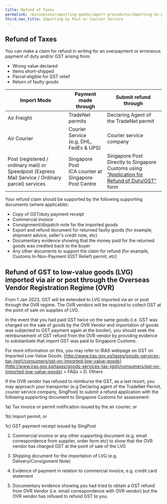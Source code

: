 ```yaml
---
title: Refund of Taxes
permalink: /businesses/importing-goods/import-procedures/importing-by-post-or-courier-service/refund-of-taxes/
third_nav_title: Importing by Post or Courier Service
---
```

## Refund of Taxes

You can make a claim for refund in writing for an overpayment or erroneous payment of duty and/or GST arising from:

-   Wrong value declared
-   Items short-shipped
-   Parcel eligible for GST relief
-   Return of faulty goods

| **Import Mode**  |  **Payment made through** |  **Submit refund through** |
|---|---|---|
| Air Freight  | TradeNet permits  |  Declaring Agent of the TradeNet permit |
| Air Courier  |  Courier Service <br> (e.g. DHL, FedEx & UPS) |  Courier service company |
|  Post (registered / ordinary mail) or Speedpost (Express Mail Service / Ordinary parcel) services | Singapore Post <br> ICA counter at Singapore Post Centre  |  Singapore Post <br> Directly to Singapore Customs using [“Application for Refund of Duty/GST”](/files/businesses/application-for-refund-of-duty-or-gst-form-5nov2018.doc) form |

Your refund claim should be supported by the following supporting documents (where applicable):

-   Copy of GST/duty payment receipt
-   Commercial invoice
-   Consignment/dispatch note for the imported goods
-   Export and refund document for returned faulty goods (for example, shipment advice, seller's credit note, etc)
-   Documentary evidence showing that the money paid for the returned goods was credited back to the buyer
-   Any other documents to support the claim for refund (for example, Customs In-Non-Payment (GST Relief) permit, etc)


## Refund of GST to low-value goods (LVG) imported via air or post through the Overseas Vendor Registration Regime (OVR)

From 1 Jan 2023, GST will be extended to LVG imported via air or post through the OVR regime. The OVR vendors will be required to collect GST at the point of sale on supplies of LVG.

In the event that you had paid GST twice on the same goods (i.e. GST was charged on the sale of goods by the OVR Vendor and importation of goods was subjected to GST payment again at the border), you should seek the reimbursement of GST refund from the OVR vendor by providing evidence to substantiate that import GST was paid to Singapore Customs. 

For more information on this, you may refer to IRAS webpage on GST on Imported Low-Value Goods: [http://www.iras.gov.sg/taxes/goods-services-tax-(gst)/consumers/gst-on-imported-low-value-goods](http://www.iras.gov.sg/taxes/goods-services-tax-(gst)/consumers/gst-on-imported-low-value-goods) > FAQs > D. Others 

If the OVR vendor has refused to reimburse the GST, as a last resort, you may approach your transporter (e.g Declaring agent of the TradeNet Permit, courier service company, SingPost) to submit a refund application with the following supporting document to Singapore Customs for assessment:

1a) Tax invoice or permit notification issued by the air courier; or

1b) Import permit; or

1c)	GST payment receipt issued by SingPost

2)	Commercial invoice or any other supporting document (e.g. email correspondence from supplier, order form etc) to show that the OVR vendor has charged GST at the point of sale of the LVG

3)	Shipping document for the importation of LVG (e.g. Delivery/Consignment Note)

4)	Evidence of payment in relation to commercial invoice, e.g. credit card statement

5)	Documentary evidence showing you had tried to obtain a GST refund from OVR Vendor (i.e. email correspondence with OVR vendor) but the OVR vendor has refused to refund GST to you.